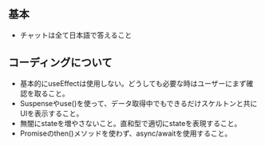 ## 基本

- チャットは全て日本語で答えること

## コーディングについて

- 基本的にuseEffectは使用しない。どうしても必要な時はユーザーにまず確認を取ること。
- Suspenseやuse()を使って、データ取得中でもできるだけスケルトンと共にUIを表示すること。
- 無闇にstateを増やさないこと。直和型で適切にstateを表現すること。
- Promiseのthen()メソッドを使わず、async/awaitを使用すること。
